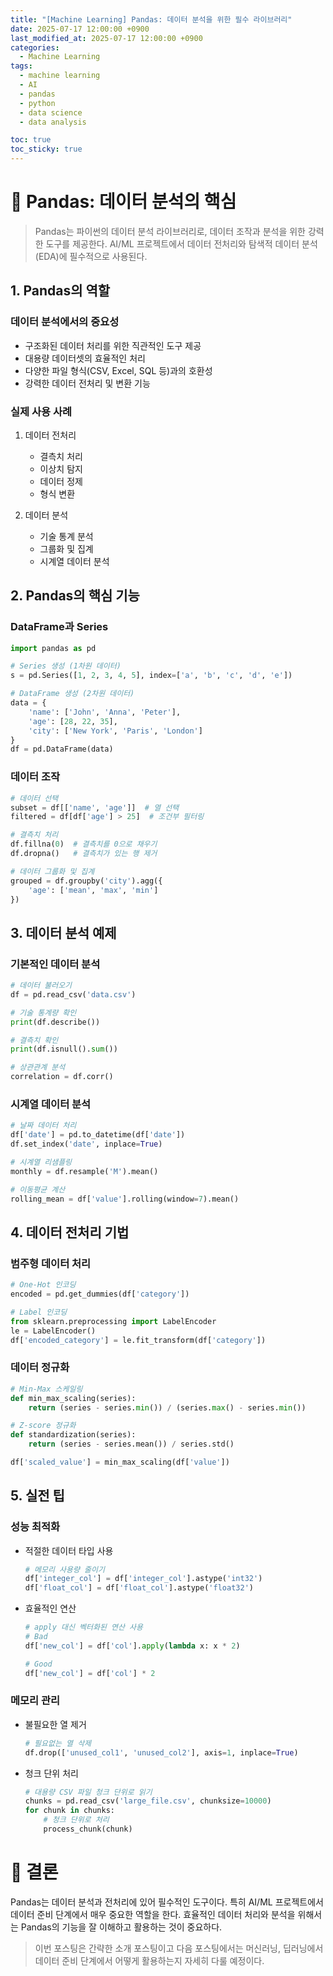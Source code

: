 ```yaml
---
title: "[Machine Learning] Pandas: 데이터 분석을 위한 필수 라이브러리"
date: 2025-07-17 12:00:00 +0900
last_modified_at: 2025-07-17 12:00:00 +0900
categories:
  - Machine Learning
tags:
  - machine learning
  - AI
  - pandas
  - python
  - data science
  - data analysis

toc: true
toc_sticky: true
---
```


# 🎯 Pandas: 데이터 분석의 핵심

> Pandas는 파이썬의 데이터 분석 라이브러리로, 데이터 조작과 분석을 위한 강력한 도구를 제공한다.
> AI/ML 프로젝트에서 데이터 전처리와 탐색적 데이터 분석(EDA)에 필수적으로 사용된다.

## 1. Pandas의 역할

### 데이터 분석에서의 중요성

- 구조화된 데이터 처리를 위한 직관적인 도구 제공
- 대용량 데이터셋의 효율적인 처리
- 다양한 파일 형식(CSV, Excel, SQL 등)과의 호환성
- 강력한 데이터 전처리 및 변환 기능

### 실제 사용 사례

1. 데이터 전처리
   - 결측치 처리
   - 이상치 탐지
   - 데이터 정제
   - 형식 변환

2. 데이터 분석
   - 기술 통계 분석
   - 그룹화 및 집계
   - 시계열 데이터 분석

## 2. Pandas의 핵심 기능

### DataFrame과 Series

```python
import pandas as pd

# Series 생성 (1차원 데이터)
s = pd.Series([1, 2, 3, 4, 5], index=['a', 'b', 'c', 'd', 'e'])

# DataFrame 생성 (2차원 데이터)
data = {
    'name': ['John', 'Anna', 'Peter'],
    'age': [28, 22, 35],
    'city': ['New York', 'Paris', 'London']
}
df = pd.DataFrame(data)
```

### 데이터 조작

```python
# 데이터 선택
subset = df[['name', 'age']]  # 열 선택
filtered = df[df['age'] > 25]  # 조건부 필터링

# 결측치 처리
df.fillna(0)  # 결측치를 0으로 채우기
df.dropna()   # 결측치가 있는 행 제거

# 데이터 그룹화 및 집계
grouped = df.groupby('city').agg({
    'age': ['mean', 'max', 'min']
})
```

## 3. 데이터 분석 예제

### 기본적인 데이터 분석

```python
# 데이터 불러오기
df = pd.read_csv('data.csv')

# 기술 통계량 확인
print(df.describe())

# 결측치 확인
print(df.isnull().sum())

# 상관관계 분석
correlation = df.corr()
```

### 시계열 데이터 분석

```python
# 날짜 데이터 처리
df['date'] = pd.to_datetime(df['date'])
df.set_index('date', inplace=True)

# 시계열 리샘플링
monthly = df.resample('M').mean()

# 이동평균 계산
rolling_mean = df['value'].rolling(window=7).mean()
```

## 4. 데이터 전처리 기법

### 범주형 데이터 처리

```python
# One-Hot 인코딩
encoded = pd.get_dummies(df['category'])

# Label 인코딩
from sklearn.preprocessing import LabelEncoder
le = LabelEncoder()
df['encoded_category'] = le.fit_transform(df['category'])
```

### 데이터 정규화

```python
# Min-Max 스케일링
def min_max_scaling(series):
    return (series - series.min()) / (series.max() - series.min())

# Z-score 정규화
def standardization(series):
    return (series - series.mean()) / series.std()

df['scaled_value'] = min_max_scaling(df['value'])
```

## 5. 실전 팁

### 성능 최적화

- 적절한 데이터 타입 사용
  ```python
  # 메모리 사용량 줄이기
  df['integer_col'] = df['integer_col'].astype('int32')
  df['float_col'] = df['float_col'].astype('float32')
  ```

- 효율적인 연산
  ```python
  # apply 대신 벡터화된 연산 사용
  # Bad
  df['new_col'] = df['col'].apply(lambda x: x * 2)
  
  # Good
  df['new_col'] = df['col'] * 2
  ```

### 메모리 관리

- 불필요한 열 제거
  ```python
  # 필요없는 열 삭제
  df.drop(['unused_col1', 'unused_col2'], axis=1, inplace=True)
  ```

- 청크 단위 처리
  ```python
  # 대용량 CSV 파일 청크 단위로 읽기
  chunks = pd.read_csv('large_file.csv', chunksize=10000)
  for chunk in chunks:
      # 청크 단위로 처리
      process_chunk(chunk)
  ```

# 🎯 결론

Pandas는 데이터 분석과 전처리에 있어 필수적인 도구이다. 특히 AI/ML 프로젝트에서 데이터 준비 단계에서 매우 중요한 역할을 한다. 효율적인 데이터 처리와 분석을 위해서는 Pandas의 기능을 잘 이해하고 활용하는 것이 중요하다.

> 이번 포스팅은 간략한 소개 포스팅이고 다음 포스팅에서는 머신러닝, 딥러닝에서 데이터 준비 단계에서 어떻게 활용하는지 자세히 다룰 예정이다.